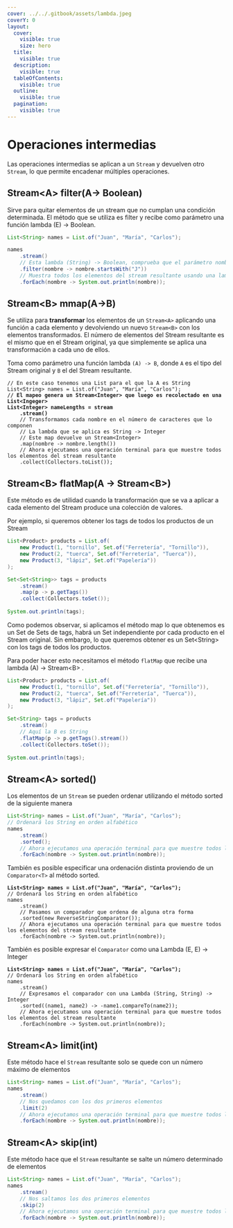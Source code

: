 ```yaml
---
cover: ../../.gitbook/assets/lambda.jpeg
coverY: 0
layout:
  cover:
    visible: true
    size: hero
  title:
    visible: true
  description:
    visible: true
  tableOfContents:
    visible: true
  outline:
    visible: true
  pagination:
    visible: true
---
```


# Operaciones intermedias

Las operaciones intermedias se aplican a un `Stream` y devuelven otro `Stream`, lo que permite encadenar múltiples operaciones.

## **Stream\<A> filter(A-> Boolean)**

Sirve para quitar elementos de un stream que no cumplan una condición determinada. El método que se utiliza es filter y recibe como parámetro una función lambda (E) -> Boolean.

```java
List<String> names = List.of("Juan", "María", "Carlos");

names
    .stream()
    // Esta lambda (String) -> Boolean, comprueba que el parámetro nombre empieza por J
    .filter(nombre -> nombre.startsWith("J"))
    // Muestra todos los elementos del stream resultante usando una lambda (String) -> Void
    .forEach(nombre -> System.out.println(nombre));
```

## Stream\<B> mmap(A->B)

Se utiliza para **transformar** los elementos de un `Stream<A>` aplicando una función a cada elemento y devolviendo un nuevo `Stream<B>` con los elementos transformados. El número de elementos del Stream resultante es el mismo que en el Stream original, ya que simplemente se aplica una transformación a cada uno de ellos.

Toma como parámetro una función lambda `(A) -> B`, donde `A` es el tipo del Stream original y `B` el del Stream resultante.

<pre class="language-java"><code class="lang-java">// En este caso tenemos una List para el que la A es String
List&#x3C;String> names = List.of("Juan", "María", "Carlos");
<strong>// El mapeo genera un Stream&#x3C;Integer> que luego es recolectado en una List&#x3C;Ingeger>
</strong><strong>List&#x3C;Integer> nameLengths = stream
</strong><strong>    .stream()
</strong>    // Transformamos cada nombre en el número de caracteres que lo componen
    // La lambda que se aplica es String -> Integer
    // Este map devuelve un Stream&#x3C;Integer>
    .map(nombre -> nombre.length())
    // Ahora ejecutamos una operación terminal para que muestre todos los elementos del stream resultante
    .collect(Collectors.toList());
</code></pre>

## Stream\<B> flatMap(A -> Stream\<B>)

Este método es de utilidad cuando la transformación que se va a aplicar a cada elemento del Stream produce una colección de valores.

Por ejemplo, si queremos obtener los tags de todos los productos de un Stream

```java
List<Product> products = List.of(
    new Product(1, "tornillo", Set.of("Ferretería", "Tornillo")),
    new Product(2, "tuerca", Set.of("Ferretería", "Tuerca")),
    new Product(3, "lápiz", Set.of("Papelería"))
);

Set<Set<String>> tags = products
    .stream()
    .map(p -> p.getTags())
    .collect(Collectors.toSet());
    
System.out.println(tags);
```

Como podemos observar, si aplicamos el método map lo que obtenemos es un Set de Sets de tags, habrá un Set independiente por cada producto en el Stream original. Sin embargo, lo que queremos obtener es un Set\<String> con los tags de todos los productos.

Para poder hacer esto necesitamos el método `flatMap` que recibe una lambda (A) -> Stream\<B> .

```java
List<Product> products = List.of(
    new Product(1, "tornillo", Set.of("Ferretería", "Tornillo")),
    new Product(2, "tuerca", Set.of("Ferretería", "Tuerca")),
    new Product(3, "lápiz", Set.of("Papelería"))
);

Set<String> tags = products
    .stream()
    // Aquí la B es String
    .flatMap(p -> p.getTags().stream())
    .collect(Collectors.toSet());
    
System.out.println(tags);
```

## **Stream\<A> sorted()**

Los elementos de un `Stream` se pueden ordenar utilizando el método sorted de la siguiente manera

```java
List<String> names = List.of("Juan", "María", "Carlos");
// Ordenará los String en orden alfabético
names
    .stream()
    .sorted();
    // Ahora ejecutamos una operación terminal para que muestre todos los elementos del stream resultante
    .forEach(nombre -> System.out.println(nombre));
```

También es posible especificar una ordenación distinta proviendo de un `Comparator<T>` al método sorted.

<pre class="language-java"><code class="lang-java"><strong>List&#x3C;String> names = List.of("Juan", "María", "Carlos");
</strong>// Ordenará los String en orden alfabético
names
    .stream()
    // Pasamos un comparador que ordena de alguna otra forma
    .sorted(new ReverseStringComparator());
    // Ahora ejecutamos una operación terminal para que muestre todos los elementos del stream resultante
    .forEach(nombre -> System.out.println(nombre));
</code></pre>

También es posible expresar el `Comparator` como una Lambda (E, E) -> Integer

<pre class="language-java"><code class="lang-java"><strong>List&#x3C;String> names = List.of("Juan", "María", "Carlos");
</strong>// Ordenará los String en orden alfabético
names
    .stream()
    // Expresamos el comparador con una Lambda (String, String) -> Integer
    .sorted((name1, name2) -> -name1.compareTo(name2));
    // Ahora ejecutamos una operación terminal para que muestre todos los elementos del stream resultante
    .forEach(nombre -> System.out.println(nombre));
</code></pre>

## **Stream\<A> limit(int)**

Este método hace el `Stream` resultante solo se quede con un número máximo de elementos

```java
List<String> names = List.of("Juan", "María", "Carlos");
names
    .stream()
    // Nos quedamos con los dos primeros elementos
    .limit(2)
    // Ahora ejecutamos una operación terminal para que muestre todos los elementos del stream resultante
    .forEach(nombre -> System.out.println(nombre));
```

## **Stream\<A> skip(int)**

Este método hace que el `Stream` resultante se salte un número determinado de elementos

```java
List<String> names = List.of("Juan", "María", "Carlos");
names
    .stream()
    // Nos saltamos los dos primeros elementos
    .skip(2)
    // Ahora ejecutamos una operación terminal para que muestre todos los elementos del stream resultante
    .forEach(nombre -> System.out.println(nombre));
```
